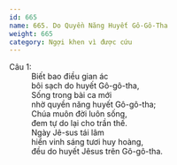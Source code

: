 ```yaml
---
id: 665
name: 665. Do Quyền Năng Huyết Gô-Gô-Tha
weight: 665
category: Ngợi khen vì được cứu
---
```

<dl><dt>Câu 1:</dt><dd data-verse="1">Biết bao điều gian ác <br/>bôi sạch do huyết Gô-gô-tha, <br/>Sống trong bài ca mới <br/>nhờ quyền năng huyết Gô-gô-tha; <br/>Chúa muôn đời luôn sống, <br/>đem tự do lại cho trần thế. <br/>Ngày Jê-sus tái lâm <br/>hiển vinh sáng tươi huy hoàng, <br/>đều do huyết Jêsus trên Gô-gô-tha. </dd></dl>
